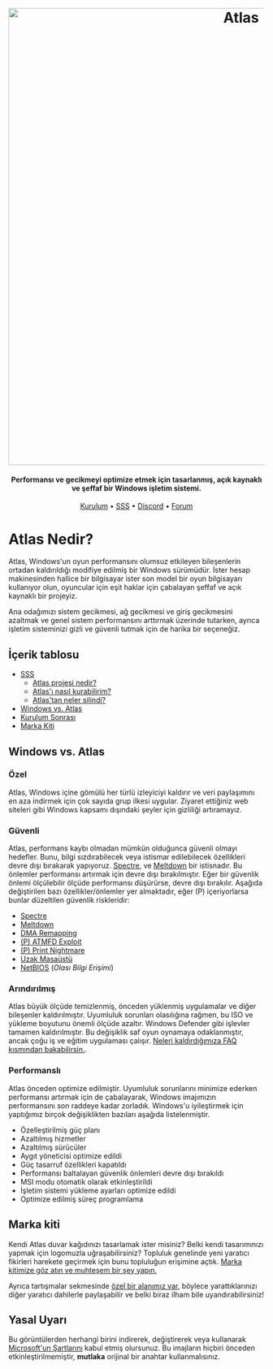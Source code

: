 ﻿<h1 align="center">
  <br>
  <a href="http://atlasos.net"><img src="https://i.imgur.com/xV08gIt.png" alt="Atlas" width="900"></a>
</h1>
<h4 align="center">Performansı ve gecikmeyi optimize etmek için tasarlanmış, açık kaynaklı ve şeffaf bir Windows işletim sistemi.</h4>

<p align="center">
  <a href="https://github.com/Atlas-OS/Atlas/wiki/2.-Installing">Kurulum</a>
  •
  <a href="https://github.com/Atlas-OS/Atlas/wiki/1.-FAQ#contents">SSS</a>
  •
  <a href="https://discord.com/servers/atlas-795710270000332800" target="_blank">Discord</a>
  •
  <a href="https://forum.atlasos.net/">Forum</a>
</p>





# Atlas Nedir?

Atlas, Windows'un oyun performansını olumsuz etkileyen bileşenlerin ortadan kaldırıldığı modifiye edilmiş bir Windows sürümüdür. İster hesap makinesinden hallice bir bilgisayar ister son model bir oyun bilgisayarı kullanıyor olun, oyuncular için eşit haklar için çabalayan şeffaf ve açık kaynaklı bir projeyiz.

Ana odağımızı sistem gecikmesi, ağ gecikmesi ve giriş gecikmesini azaltmak ve genel sistem performansını arttırmak üzerinde tutarken, ayrıca işletim sisteminizi gizli ve güvenli tutmak için de harika bir seçeneğiz.


## İçerik tablosu

- [SSS](https://github.com/Atlas-OS/Atlas/wiki/1.-FAQ)
  - [Atlas projesi nedir?](https://github.com/Atlas-OS/Atlas/wiki/1.-FAQ#11-what-is-the-atlas-project)
  - [Atlas'ı nasıl kurabilirim?](https://github.com/Atlas-OS/Atlas/wiki/1.-FAQ#12-how-do-i-install-atlas-os)
  - [Atlas'tan neler silindi?](https://github.com/Atlas-OS/Atlas/wiki/1.-FAQ#13-whats-removed-in-atlas-os)
- <a href="#windows-vs-atlas">Windows vs. Atlas</a>
- [Kurulum Sonrası](https://github.com/Atlas-OS/Atlas/wiki/3.-Post-Install)
- [Marka Kiti](https://github.com/Atlas-OS/Atlas/blob/main/img/brand-kit.zip?raw=true)

## Windows vs. Atlas

### **Özel**

Atlas, Windows içine gömülü her türlü izleyiciyi kaldırır ve veri paylaşımını en aza indirmek için çok sayıda grup ilkesi uygular. Ziyaret ettiğiniz web siteleri gibi Windows kapsamı dışındaki şeyler için gizliliği artıramayız.

### **Güvenli**

Atlas, performans kaybı olmadan mümkün olduğunca güvenli olmayı hedefler. Bunu, bilgi sızdırabilecek veya istismar edilebilecek özellikleri devre dışı bırakarak yapıyoruz. [Spectre](https://spectreattack.com/spectre.pdf), ve [Meltdown](https://meltdownattack.com/meltdown.pdf) bir istisnadır. Bu önlemler performansı artırmak için devre dışı bırakılmıştır.
Eğer bir güvenlik önlemi ölçülebilir ölçüde performansı düşürürse, devre dışı bırakılır.
Aşağıda değiştirilen bazı özellikler/önlemler yer almaktadır, eğer (P) içeriyorlarsa bunlar düzeltilen güvenlik riskleridir:

- [Spectre](https://spectreattack.com/spectre.pdf)
- [Meltdown](https://meltdownattack.com/meltdown.pdf)
- [DMA Remapping](https://docs.microsoft.com/en-us/windows/security/information-protection/kernel-dma-protection-for-thunderbolt)
- [(P) ATMFD Exploit](https://msrc.microsoft.com/update-guide/en-US/vulnerability/CVE-2020-1020)
- [(P) Print Nightmare](https://us-cert.cisa.gov/ncas/current-activity/2021/06/30/printnightmare-critical-windows-print-spooler-vulnerability)
- [Uzak Masaüstü](https://cve.mitre.org/cgi-bin/cvekey.cgi?keyword=Windows+Remote+Desktop)
- [NetBIOS](https://en.wikipedia.org/wiki/NetBIOS) (_Olası Bilgi Erişimi_)

### **Arındırılmış**

Atlas büyük ölçüde temizlenmiş, önceden yüklenmiş uygulamalar ve diğer bileşenler kaldırılmıştır. Uyumluluk sorunları olasılığına rağmen, bu ISO ve yükleme boyutunu önemli ölçüde azaltır. Windows Defender gibi işlevler tamamen kaldırılmıştır. Bu değişiklik saf oyun oynamaya odaklanmıştır, ancak çoğu iş ve eğitim uygulaması çalışır.  [Neleri kaldırdığımıza FAQ kısmından bakabilirsin.](https://github.com/Atlas-OS/Atlas/wiki/1.-FAQ#13-whats-removed-in-atlas-os).

### **Performanslı**

Atlas önceden optimize edilmiştir. Uyumluluk sorunlarını minimize ederken performansı artırmak için de çabalayarak, Windows imajımızın performansını son raddeye kadar zorladık. Windows'u iyileştirmek için yaptığımız birçok değişiklikten bazıları aşağıda listelenmiştir.

- Özelleştirilmiş güç planı
- Azaltılmış hizmetler
- Azaltılmış sürücüler
- Aygıt yöneticisi optimize edildi
- Güç tasarruf özellikleri kapatıldı
- Performansı baltalayan güvenlik önlemleri devre dışı bırakıldı
- MSI modu otomatik olarak etkinleştirildi
- İşletim sistemi yükleme ayarları optimize edildi
- Optimize edilmiş süreç programlama

## Marka kiti

Kendi Atlas duvar kağıdınızı tasarlamak ister misiniz? Belki kendi tasarımınızı yapmak için logomuzla uğraşabilirsiniz? Topluluk genelinde yeni yaratıcı fikirleri harekete geçirmek için bunu topluluğun erişimine açtık. [Marka kitimize göz atın ve muhteşem bir şey yapın.](https://github.com/Atlas-OS/Atlas/blob/main/img/brand-kit.zip?raw=true)

Ayrıca tartışmalar sekmesinde [özel bir alanımız var](https://github.com/Atlas-OS/Atlas/discussions/categories/community-artwork), böylece yarattıklarınızı diğer yaratıcı dahilerle paylaşabilir ve belki biraz ilham bile uyandırabilirsiniz!

## Yasal Uyarı

Bu görüntülerden herhangi birini indirerek, değiştirerek veya kullanarak [Microsoft'un Şartlarını](https://www.microsoft.com/en-us/Useterms/Retail/Windows/10/UseTerms_Retail_Windows_10_English.htm) kabul etmiş olursunuz. Bu imajların hiçbiri önceden etkinleştirilmemiştir, **mutlaka** orijinal bir anahtar kullanmalısınız.
